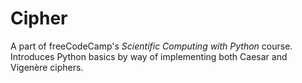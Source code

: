 # Cipher

A part of freeCodeCamp's *Scientific Computing with Python* course. Introduces Python basics by way of implementing both Caesar and Vigenère ciphers.